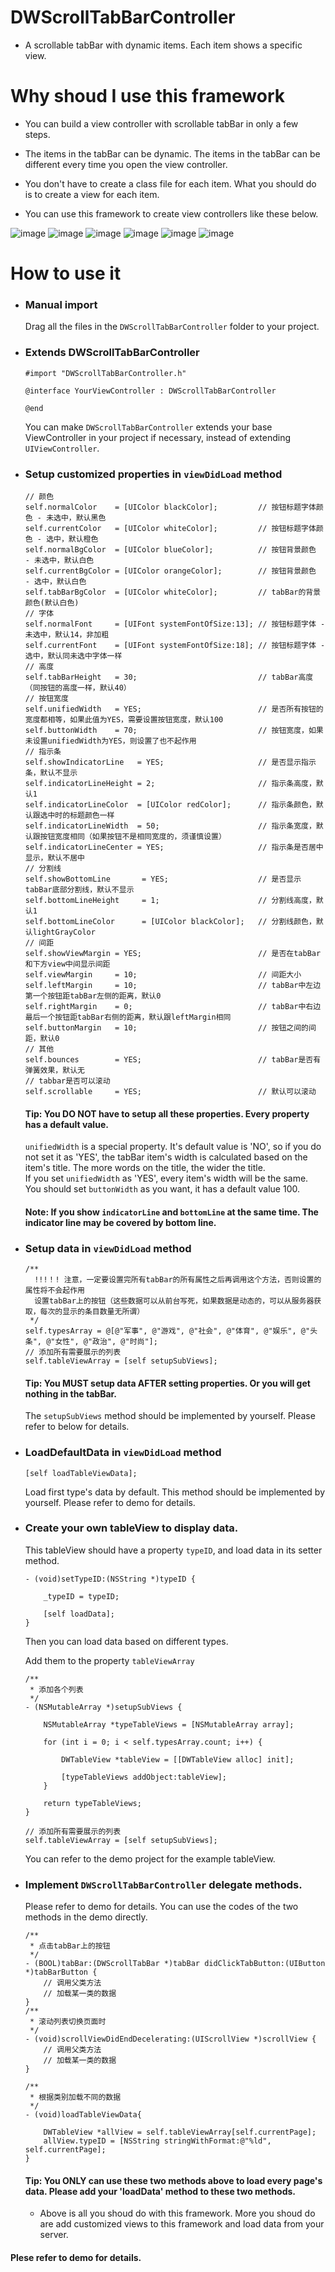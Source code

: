 # DWScrollTabBarController

- A scrollable tabBar with dynamic items. Each item shows a specific view.

# Why shoud I use this framework
- You can build a view controller with scrollable tabBar in only a few steps.<br>
- The items in the tabBar can be dynamic. The items in the tabBar can be different every time you open the view controller. <br>
- You don't have to create a class file for each item. What you should do is to create a view for each item.<br>

- You can use this framework to create view controllers like these below.

![image](https://github.com/iwufan/Resources/blob/master/Images/DWScrollTabBarController/example1.gif)
![image](https://github.com/iwufan/Resources/blob/master/Images/DWScrollTabBarController/example2.gif)
![image](https://github.com/iwufan/Resources/blob/master/Images/DWScrollTabBarController/example3.gif)
![image](https://github.com/iwufan/Resources/blob/master/Images/DWScrollTabBarController/example4.gif)
![image](https://github.com/iwufan/Resources/blob/master/Images/DWScrollTabBarController/example5.gif)
![image](https://github.com/iwufan/Resources/blob/master/Images/DWScrollTabBarController/example6.gif)

# How to use it
- ### Manual import<br>

  Drag all the files in the `DWScrollTabBarController` folder to your project.

- ### Extends DWScrollTabBarController <br>
  ```
  #import "DWScrollTabBarController.h"

  @interface YourViewController : DWScrollTabBarController

  @end
  ```
  You can make `DWScrollTabBarController` extends your base ViewController in your project if necessary, instead of extending `UIViewController`.
  
- ### Setup customized properties in `viewDidLoad` method
  ```
  // 颜色
  self.normalColor    = [UIColor blackColor];         // 按钮标题字体颜色 - 未选中，默认黑色
  self.currentColor   = [UIColor whiteColor];         // 按钮标题字体颜色 - 选中，默认橙色
  self.normalBgColor  = [UIColor blueColor];          // 按钮背景颜色   - 未选中，默认白色
  self.currentBgColor = [UIColor orangeColor];        // 按钮背景颜色   - 选中，默认白色
  self.tabBarBgColor  = [UIColor whiteColor];         // tabBar的背景颜色(默认白色)
  // 字体
  self.normalFont     = [UIFont systemFontOfSize:13]; // 按钮标题字体 - 未选中，默认14，非加粗
  self.currentFont    = [UIFont systemFontOfSize:18]; // 按钮标题字体 - 选中，默认同未选中字体一样
  // 高度
  self.tabBarHeight   = 30;                           // tabBar高度（同按钮的高度一样，默认40）
  // 按钮宽度
  self.unifiedWidth   = YES;                          // 是否所有按钮的宽度都相等，如果此值为YES，需要设置按钮宽度，默认100
  self.buttonWidth    = 70;                           // 按钮宽度，如果未设置unifiedWidth为YES，则设置了也不起作用
  // 指示条
  self.showIndicatorLine   = YES;                     // 是否显示指示条，默认不显示
  self.indicatorLineHeight = 2;                       // 指示条高度，默认1
  self.indicatorLineColor  = [UIColor redColor];      // 指示条颜色，默认跟选中时的标题颜色一样
  self.indicatorLineWidth  = 50;                      // 指示条宽度，默认跟按钮宽度相同（如果按钮不是相同宽度的，须谨慎设置）
  self.indicatorLineCenter = YES;                     // 指示条是否居中显示，默认不居中
  // 分割线
  self.showBottomLine       = YES;                    // 是否显示tabBar底部分割线，默认不显示
  self.bottomLineHeight     = 1;                      // 分割线高度，默认1
  self.bottomLineColor      = [UIColor blackColor];   // 分割线颜色，默认lightGrayColor
  // 间距
  self.showViewMargin = YES;                          // 是否在tabBar和下方view中间显示间距
  self.viewMargin     = 10;                           // 间距大小
  self.leftMargin     = 10;                           // tabBar中左边第一个按钮距tabBar左侧的距离，默认0
  self.rightMargin    = 0;                            // tabBar中右边最后一个按钮距tabBar右侧的距离，默认跟leftMargin相同
  self.buttonMargin   = 10;                           // 按钮之间的间距，默认0
  // 其他
  self.bounces        = YES;                          // tabBar是否有弹簧效果，默认无
  // tabbar是否可以滚动
  self.scrollable     = YES;                          // 默认可以滚动
  ```
  #### Tip: You DO NOT have to setup all these properties. Every property has a default value.
    `unifiedWidth` is a special property. It's default value is 'NO', so if you do not set it as 'YES', the tabBar item's width is calculated based on the item's title. The more words on the title, the wider the title.<br>
  If you set `unifiedWidth` as 'YES', every item's width will be the same. You should set `buttonWidth` as you want, it has a default value 100. 
  #### Note: If you show `indicatorLine` and `bottomLine` at the same time. The indicator line may be covered by bottom line.
- ### Setup data in `viewDidLoad` method
  ```
  /**
    !!!！! 注意，一定要设置完所有tabBar的所有属性之后再调用这个方法，否则设置的属性将不会起作用
    设置tabBar上的按钮（这些数据可以从前台写死，如果数据是动态的，可以从服务器获取，每次的显示的条目数量无所谓）
   */
  self.typesArray = @[@"军事", @"游戏", @"社会", @"体育", @"娱乐", @"头条", @"女性", @"政治", @"时尚"];
  // 添加所有需要展示的列表
  self.tableViewArray = [self setupSubViews];
  ```
  #### Tip: You MUST setup data AFTER setting properties. Or you will get nothing in the tabBar.
  The `setupSubViews` method should be implemented by yourself. Please refer to below for details.
- ### LoadDefaultData in `viewDidLoad` method
  ```
  [self loadTableViewData];
  ```
  Load first type's data by default.
  This method should be implemented by yourself. Please refer to demo for details.
- ### Create your own tableView to display data.
  This tableView should have a property `typeID`, and load data in its setter method.
  ```
  - (void)setTypeID:(NSString *)typeID {
    
      _typeID = typeID;

      [self loadData];
  }
  ```
  Then you can load data based on different types.
 
  Add them to the property `tableViewArray`
  ```
  /**
   * 添加各个列表
   */
  - (NSMutableArray *)setupSubViews {

      NSMutableArray *typeTableViews = [NSMutableArray array];

      for (int i = 0; i < self.typesArray.count; i++) {

          DWTableView *tableView = [[DWTableView alloc] init];

          [typeTableViews addObject:tableView];
      }

      return typeTableViews;
  }
  ```
  ```
  // 添加所有需要展示的列表
  self.tableViewArray = [self setupSubViews];
  ```
  You can refer to the demo project for the example tableView.
  
- ### Implement `DWScrollTabBarController` delegate methods. 
    Please refer to demo for details. You can use the codes of the two methods in the demo directly.
    ```
    /**
     * 点击tabBar上的按钮
     */
    - (BOOL)tabBar:(DWScrollTabBar *)tabBar didClickTabButton:(UIButton *)tabBarButton {
        // 调用父类方法
        // 加载某一类的数据
    }
    /**
     * 滚动列表切换页面时
     */
    - (void)scrollViewDidEndDecelerating:(UIScrollView *)scrollView {
        // 调用父类方法
        // 加载某一类的数据
    }
    ```
    ```
    /**
     * 根据类别加载不同的数据
     */
    - (void)loadTableViewData{

        DWTableView *allView = self.tableViewArray[self.currentPage];
        allView.typeID = [NSString stringWithFormat:@"%ld", self.currentPage];
    }
    ```
  #### Tip: You ONLY can use these two methods above to load every page's data. Please add your 'loadData' method to these two methods.
  - Above is all you shoud do with this framework. More you shoud do are add customized views to this framework and load data from your server. <br>
#### Plese refer to demo for details.
